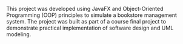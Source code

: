 This project was developed using JavaFX and Object-Oriented Programming (OOP) principles to simulate a bookstore management system. The project was built as part of a course final project to demonstrate practical implementation of software design and UML modeling.
